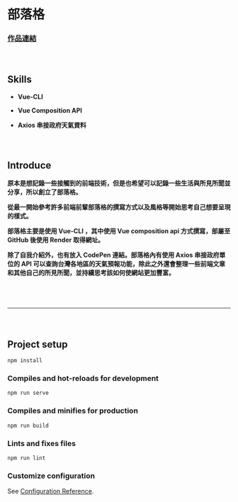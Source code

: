 # 部落格

### **[作品連結](https://charmying-blog.onrender.com/)**

###### <br/>





## Skills

- **Vue-CLI**

- **Vue Composition API**

- **Axios 串接政府天氣資料**

###### <br/>





## Introduce

**原本是想記錄一些接觸到的前端技術，但是也希望可以記錄一些生活與所見所聞並分享，所以創立了部落格。**

**從最一開始參考許多前端前輩部落格的撰寫方式以及風格等開始思考自己想要呈現的樣式。**

**部落格主要是使用 Vue-CLI ，其中使用 Vue composition api 方式撰寫，部屬至 GitHub 後使用 Render 取得網址。**

**除了自我介紹外，也有放入 CodePen 連結。部落格內有使用 Axios 串接政府單位的 API 可以查詢台灣各地區的天氣預報功能，除此之外還會整理一些前端文章和其他自己的所見所聞，並持續思考該如何使網站更加豐富。**

###### <br/>





---





###### <br/>

## Project setup

```
npm install
```

### Compiles and hot-reloads for development

```
npm run serve
```

### Compiles and minifies for production

```
npm run build
```

### Lints and fixes files

```
npm run lint
```

### Customize configuration

See [Configuration Reference](https://cli.vuejs.org/config/).
